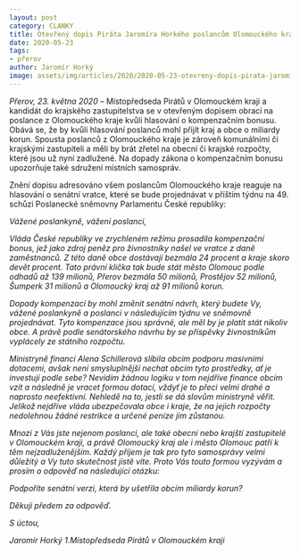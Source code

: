 ```yaml
---
layout: post
category: CLANKY
title: Otevřený dopis Piráta Jaromíra Horkého poslancům Olomouckého kraje
date: 2020-05-23
tags: 
- přerov
author: Jaromír Horký
image: assets/img/articles/2020/2020-05-23-otevreny-dopis-pirata-jaromira-horkeho-poslancum-olomouckeho-kraje.jpg  #751x422 pixelu
---
```

*Přerov, 23. května 2020* – Místopředseda Pirátů v Olomouckém kraji a kandidát do krajského zastupitelstva se v otevřeným dopisem obrací na poslance z Olomouckého kraje kvůli hlasování o kompenzačním bonusu. Obává se, že by kvůli hlasování poslanců mohl přijít kraj a obce o miliardy korun. Spousta poslanců z Olomouckého kraje je zároveň komunálními či krajskými zastupiteli a měli by brát zřetel na obecní či krajské rozpočty, které jsou už nyní zadlužené. Na dopady zákona o kompenzačním bonusu upozorňuje také sdružení místních samospráv.
     
Znění dopisu adresováno všem poslancům Olomouckého kraje reaguje na hlasování o senátní vratce, které se bude projednávat v příštím týdnu na 49. schůzi Poslanecké sněmovny Parlamentu České republiky:
 
*Vážené poslankyně, vážení poslanci,*

*Vláda České republiky ve zrychleném režimu prosadila kompenzační bonus, jež jako zdroj peněz pro živnostníky našel ve vratce z daně zaměstnanců. Z této daně obce dostávají bezmála 24 procent a kraje skoro devět procent. Tato právní klička tak bude stát město Olomouc podle odhadů až 139 milionů, Přerov bezmála 50 milionů, Prostějov 52 milionů, Šumperk 31 milionů a Olomoucký kraj až 91 milionů korun.*

*Dopady kompenzací by mohl změnit senátní návrh, který budete Vy, vážené poslankyně a poslanci v následujícím týdnu ve sněmovně projednávat. Tyto kompenzace jsou správné, ale měl by je platit stát nikoliv obce. A právě podle senátorského návrhu by se příspěvky živnostníkům vyplácely ze státního rozpočtu.*

*Ministryně financí Alena Schillerová slíbila obcím podporu masivními dotacemi, avšak není smysluplnější nechat obcím tyto prostředky, ať je investují podle sebe? Nevidím žádnou logiku v tom nejdříve finance obcím vzít a následně je vracet formou dotací, vždyť je to přeci velmi drahé a naprosto neefektivní. Nehledě na to, jestli se dá slovům ministryně věřit. Jelikož nejdříve vláda ubezpečovala obce i kraje, že na jejich rozpočty nedolehnou žádné restrikce a určené peníze jim zůstanou.*

*Mnozí z Vás jste nejenom poslanci, ale také obecní nebo krajští zastupitelé v Olomouckém kraji, a právě Olomoucký kraj ale i město Olomouc patří k těm nejzadluženějším. Každý příjem je tak pro tyto samosprávy velmi důležitý a Vy tuto skutečnost jistě víte. Proto Vás touto formou vyzývám a prosím o odpověď na následující otázku:*

*Podpoříte senátní verzi, která by ušetřila obcím miliardy korun?*

*Děkuji předem za odpověď.*

*S úctou,*

*Jaromír Horký*
*1.Místopředseda Pirátů v Olomouckém kraji*
